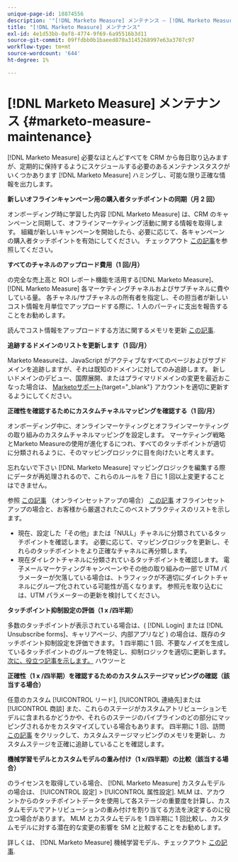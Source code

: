 ```yaml
---
unique-page-id: 18874556
description: '"[!DNL Marketo Measure] メンテナンス — [!DNL Marketo Measure]  — 製品ドキュメント»'
title: "[!DNL Marketo Measure] メンテナンス"
exl-id: 4e1d53bb-0af8-4774-9f69-6a95516b3d11
source-git-commit: 09ffdbb0b1baeed870a3145268997e63a3707c97
workflow-type: tm+mt
source-wordcount: '644'
ht-degree: 1%

---
```


# [!DNL Marketo Measure] メンテナンス {#marketo-measure-maintenance}

[!DNL Marketo Measure] 必要なほとんどすべてを CRM から毎日取り込みますが、定期的に保持するようにスケジュールする必要のあるメンテナンスタスクがいくつかあります [!DNL Marketo Measure] ハミングし、可能な限り正確な情報を出力します。

**新しいオフラインキャンペーン用の購入者タッチポイントの同期（月 2 回）**

オンボーディング時に学習した内容 [!DNL Marketo Measure] は、CRM のキャンペーンと同期して、オフラインマーケティング活動に関する情報を取得します。 組織が新しいキャンペーンを開始したら、必要に応じて、各キャンペーンの購入者タッチポイントを有効にしてください。 チェックアウト [この記事](/help/channel-tracking-and-setup/offline-channels/syncing-offline-campaigns.md)を参照してください。

**すべてのチャネルのアップロード費用（1 回/月）**

の完全な売上高と ROI レポート機能を活用する[!DNL Marketo Measure]、 [!DNL Marketo Measure] 各マーケティングチャネルおよびサブチャネルに費やしている量。 各チャネル/サブチャネルの所有者を指定し、その担当者が新しいコスト情報を月単位でアップロードする際に、1 人のパーティに支出を報告することをお勧めします。

読んでコスト情報をアップロードする方法に関するメモリを更新 [この記事](/help/marketing-spend/spend-management/marketing-channel-costs.md).

**追跡するドメインのリストを更新します（1 回/月）**

Marketo Measureは、JavaScript がアクティブなすべてのページおよびサブドメインを追跡しますが、それは既知のドメインに対してのみ追跡します。 新しいドメインのデビュー、国際展開、またはプライマリドメインの変更を最近おこなった場合は、 [Marketoサポート](https://nation.marketo.com/t5/support/ct-p/Support){target="_blank"} アカウントを適切に更新するようにしてください。

**正確性を確認するためにカスタムチャネルマッピングを確認する（1 回/月）**

オンボーディング中に、オンラインマーケティングとオフラインマーケティングの取り組みのカスタムチャネルマッピングを設定します。 マーケティング戦略とMarketo Measureの使用が進化するにつれ、すべてのタッチポイントが適切に分類されるように、そのマッピングロジックに目を向けたいと考えます。

忘れないで下さい [!DNL Marketo Measure] マッピングロジックを編集する際にデータが再処理されるので、これらのルールを 7 日に 1 回以上変更することはできません。

参照 [この記事](/help/channel-tracking-and-setup/online-channels/online-custom-channel-setup.md) （オンラインセットアップの場合） [この記事](/help/channel-tracking-and-setup/offline-channels/offline-custom-channel-setup.md) オフラインセットアップの場合と、お客様から厳選されたこのベストプラクティスのリストを示します。

* 現在、設定した「その他」または「NULL」チャネルに分類されているタッチポイントを確認します。 必要に応じて、マッピングロジックを更新し、それらのタッチポイントをより正確なチャネルに再分類します。
* 現在ダイレクトチャネルに分類されているタッチポイントを確認します。 電子メールマーケティングキャンペーンやその他の取り組みの一部で UTM パラメーターが欠落している場合は、トラフィックが不適切にダイレクトチャネルにグループ化されている可能性が高くなります。 参照元を取り込むには、UTM パラメーターの更新を検討してください。

**タッチポイント抑制設定の評価（1 x /四半期）**

多数のタッチポイントが表示されている場合は、( [!DNL Login] または [!DNL Unsubscribe forms]、キャリアページ、内部アプリなど ) の場合は、既存のタッチポイント抑制設定を評価できます。 1 四半期に 1 回、不要なノイズを生成しているタッチポイントのグループを特定し、抑制ロジックを適切に更新します。 [次に、役立つ記事を示します。](/help/advanced-marketo-measure-features/touchpoint-settings/touchpoint-removal-and-touchpoint-suppression.md)  ハウツーと

**正確性（1 x /四半期）を確認するためのカスタムステージマッピングの確認（該当する場合）**

任意のカスタム [!UICONTROL リード], [!UICONTROL 連絡先]または [!UICONTROL 商談] また、これらのステージがカスタムアトリビューションモデルに含まれるかどうかや、それらのステージのパイプラインのどの部分にマッピングされるかをカスタマイズしている場合もあります。 四半期に 1 回、訪問 [この記事](/help/advanced-marketo-measure-features/custom-attribution-models/custom-attribution-model-and-setup.md) をクリックして、カスタムステージマッピングのメモリを更新し、カスタムステージを正確に追跡していることを確認します。

**機械学習モデルとカスタムモデルの重み付け（1 x/四半期）の比較（該当する場合）**

のライセンスを取得している場合、 [!DNL Marketo Measure] カスタムモデルの場合は、 [!UICONTROL 設定] > [!UICONTROL 属性設定]. MLM は、アカウントからのタッチポイントデータを使用して各ステージの重要度を計算し、カスタムモデルでアトリビューションの重み付けを割り当てる方法を決定するのに役立つ場合があります。 MLM とカスタムモデルを 1 四半期に 1 回比較し、カスタムモデルに対する潜在的な変更の影響を SM と比較することをお勧めします。

詳しくは、 [!DNL Marketo Measure] 機械学習モデル、チェックアウト [この記事](/help/advanced-marketo-measure-features/custom-attribution-models/machine-learning-model-faq.md).
